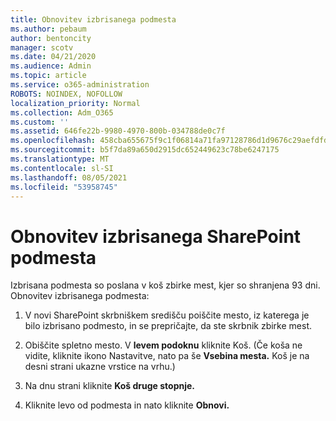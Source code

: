 ```yaml
---
title: Obnovitev izbrisanega podmesta
ms.author: pebaum
author: bentoncity
manager: scotv
ms.date: 04/21/2020
ms.audience: Admin
ms.topic: article
ms.service: o365-administration
ROBOTS: NOINDEX, NOFOLLOW
localization_priority: Normal
ms.collection: Adm_O365
ms.custom: ''
ms.assetid: 646fe22b-9980-4970-800b-034788de0c7f
ms.openlocfilehash: 458cba655675f9c1f06814a71fa97128786d1d9676c29aefdfd752c2d26917d2
ms.sourcegitcommit: b5f7da89a650d2915dc652449623c78be6247175
ms.translationtype: MT
ms.contentlocale: sl-SI
ms.lasthandoff: 08/05/2021
ms.locfileid: "53958745"
---
```

# <a name="restore-a-deleted-sharepoint-subsite"></a>Obnovitev izbrisanega SharePoint podmesta

Izbrisana podmesta so poslana v koš zbirke mest, kjer so shranjena 93 dni. Obnovitev izbrisanega podmesta:
  
1. V novi SharePoint skrbniškem središču poiščite mesto, iz katerega je bilo izbrisano podmesto, in se prepričajte, da ste skrbnik zbirke mest. 
    
2. Obiščite spletno mesto. V **levem podoknu** kliknite Koš. (Če koša ne vidite, kliknite ikono Nastavitve, nato pa še **Vsebina mesta.** Koš je na desni strani ukazne vrstice na vrhu.)
    
3. Na dnu strani kliknite **Koš druge stopnje.**
    
4. Kliknite levo od podmesta in nato kliknite **Obnovi.**
    

